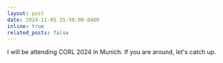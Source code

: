 ```yaml
---
layout: post
date: 2024-11-05 15:59:00-0400
inline: true
related_posts: false
---
```


I will be attending CORL 2024 in Munich. If you are around, let's catch up.
 
